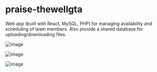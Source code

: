 # praise-thewellgta
Web app (built with React, MySQL, PHP) for managing availability and scheduling of team members. Also provide a shared database for uploading/downloading files.

![image](https://user-images.githubusercontent.com/69821833/199496230-b926db08-752c-42f8-97c4-42630eadccaa.png)

![image](https://user-images.githubusercontent.com/69821833/199496251-1fd57cd8-0f06-4ee3-80f1-879c4de6e4fb.png)

![image](https://user-images.githubusercontent.com/69821833/199496274-f1bef54a-d00c-4771-b1cf-7379259476af.png)
